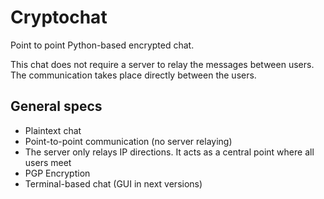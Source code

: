 # Cryptochat
Point to point Python-based encrypted chat.

This chat does not require a server to
relay the messages between users. The communication takes
place directly between the users.

## General specs

* Plaintext chat
* Point-to-point communication (no server relaying)
* The server only relays IP directions. It acts as a central point where all users meet
* PGP Encryption
* Terminal-based chat (GUI in next versions) 
